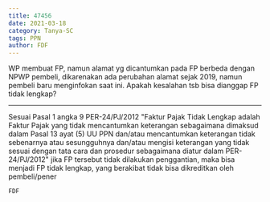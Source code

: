 ```yaml
---
title: 47456
date: 2021-03-18
category: Tanya-SC
tags: PPN
author: FDF
---
```


WP membuat FP, namun alamat yg dicantumkan pada FP berbeda dengan NPWP pembeli, dikarenakan ada perubahan alamat sejak 2019, namun pembeli baru menginfokan saat ini. Apakah kesalahan tsb bisa dianggap FP tidak lengkap?

---

Sesuai Pasal 1 angka 9 PER-24/PJ/2012 "Faktur Pajak Tidak Lengkap adalah Faktur Pajak yang tidak mencantumkan keterangan sebagaimana dimaksud dalam Pasal 13 ayat (5) UU PPN dan/atau mencantumkan keterangan tidak sebenarnya atau sesungguhnya dan/atau mengisi keterangan yang tidak sesuai dengan tata cara dan prosedur sebagaimana diatur dalam PER-24/PJ/2012" jika FP tersebut tidak dilakukan penggantian, maka bisa menjadi FP tidak lengkap, yang berakibat tidak bisa dikreditkan oleh pembeli/pener

`FDF`
